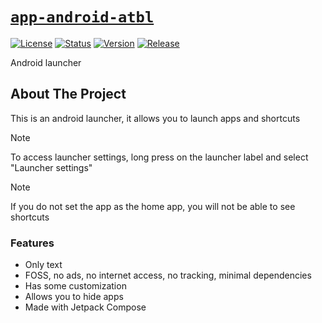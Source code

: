 # [`app-android-atbl`][url-repo]

[![License][badge-license]][url-license]
[![Status][badge-status-finished]][url-repo]
[![Version][badge-version]][url-version]
[![Release][badge-workflow-release]][url-workflow-release]

Android launcher

## About The Project

This is an android launcher, it allows you to launch apps and shortcuts

> [!NOTE]
> To access launcher settings, long press on the launcher label and select
> "Launcher settings"

> [!NOTE]
> If you do not set the app as the home app, you will not be able to see
> shortcuts

### Features

- Only text
- FOSS, no ads, no internet access, no tracking, minimal dependencies
- Has some customization
- Allows you to hide apps
- Made with Jetpack Compose

<!-- relative links -->

<!-- project links -->

[url-repo]: https://github.com/shishifubing/app-android-atbl

[url-license]: https://github.com/shishifubing/app-android-atbl/blob/main/LICENSE

[url-workflow-release]: https://github.com/shishifubing/app-android-atbl/actions/workflows/release.yml

[url-version]: https://github.com/shishifubing/app-android-atbl/releases/latest

<!-- external links -->

<!-- badge links -->

[badge-status-finished]: https://img.shields.io/badge/status-finished-informational

[badge-license]: https://img.shields.io/github/license/shishifubing/app-android-atbl.svg

[badge-workflow-release]: https://img.shields.io/github/actions/workflow/status/shishifubing/app-android-atbl/release.yml?branch=main&label=release&logo=github

[badge-version]: https://img.shields.io/github/v/release/shishifubing/app-android-atbl?label=version

<!-- other badge links -->
